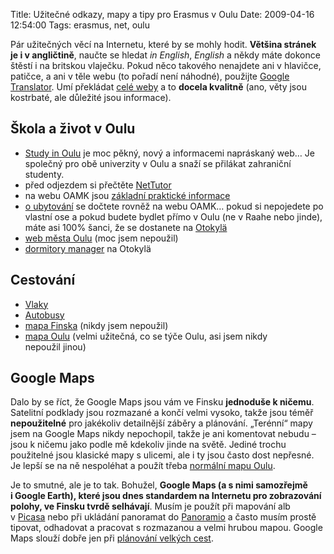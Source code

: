 Title: Užitečné odkazy, mapy a tipy pro Erasmus v Oulu
Date: 2009-04-16 12:54:00
Tags: erasmus, net, oulu

Pár užitečných věcí na Internetu, které by se mohly hodit.
**Většina stránek je i v angličtině**, naučte se hledat
*in English*, *English* a někdy máte dokonce štěstí i na britskou
vlaječku. Pokud něco takového nenajdete ani v hlavičce, patičce, a
ani v těle webu (to pořadí není náhodné), použijte
[Google Translator](http://translate.google.com/). Umí překládat
[celé weby](http://translate.google.com/translate?prev=hp&hl=cs&js=n&u=http://www.mspuijo.fi/index.php?page_id=2362&sl=fi&tl=en)
a to **docela kvalitně** (ano, věty jsou kostrbaté, ale důležité
jsou informace).

## Škola a život v Oulu

-   [Study in Oulu](http://www.studyinoulu.fi/) je moc pěkný, nový
    a informacemi napráskaný web… Je společný pro obě univerzity v Oulu
    a snaží se přilákat zahraniční studenty.
-   před odjezdem si přečtěte
    [NetTutor](http://www.oamk.fi/english/nettutor/)
-   na webu OAMK jsou
    [základní praktické informace](http://www.oamk.fi/english/exchange_opportunities/ects/practical_information/general_practical_information/)
-   [o ubytování](http://www.oamk.fi/english/exchange_opportunities/student_exchange/incoming_students/accommodation_services/)
    se dočtete rovněž na webu OAMK… pokud si nepojedete po vlastní ose
    a pokud budete bydlet přímo v Oulu (ne v Raahe nebo jinde), máte
    asi 100% šanci, že se dostanete na
    [Otokylä](http://www.youtube.com/results?search_type=&search_query=otokylä+or+otokuja&aq=f)
-   [web města Oulu](http://www.oulu.ouka.fi/) (moc jsem nepoužil)
-   [dormitory manager](http://www.students.oamk.fi/~t5sato00/international/)
    na Otokylä

## Cestování

-   [Vlaky](http://www.vr.fi/)
-   [Autobusy](http://www.matkahuolto.fi/)
-   [mapa Finska](http://kartat.eniro.fi/) (nikdy jsem nepoužil)
-   [mapa Oulu](http://kartta.ouka.fi/) (velmi užitečná, co se týče
    Oulu, asi jsem nikdy nepoužil jinou)

## Google Maps

Dalo by se říct, že Google Maps jsou vám ve Finsku
**jednoduše k ničemu**. Satelitní podklady jsou rozmazané a končí
velmi vysoko, takže jsou téměř **nepoužitelné** pro jakékoliv
detailnější záběry a plánování. „Terénní“ mapy jsem na Google Maps
nikdy nepochopil, takže je ani komentovat nebudu – jsou k ničemu
jako podle mě kdekoliv jinde na světě. Jediné trochu použitelné
jsou klasické mapy s ulicemi, ale i ty jsou často dost nepřesné. Je
lepší se na ně nespoléhat a použít třeba
[normální mapu Oulu](http://kartta.ouka.fi/).

Je to smutné, ale je to tak. Bohužel,
**Google Maps (a s nimi samozřejmě i Google Earth), které jsou dnes standardem na Internetu pro zobrazování polohy, ve Finsku tvrdě selhávají**.
Musím je použít při mapování alb
v [Picasa](http://picasaweb.google.com/) nebo při ukládání
panoramat do [Panoramio](http://www.panoramio.com/) a často musím
prostě tipovat, odhadovat a pracovat s rozmazanou a velmi hrubou
mapou. Google Maps slouží dobře jen při
[plánování velkých cest](http://maps.google.com/maps?f=d&source=s_d&saddr=Oulu,+Finsko&daddr=Kuopio,+Finsko+to:Lappeenranta,+Finsko+to:Helsinky,+Finsko+to:Tampere,+Finsko+to:Turku,+Finsko+to:Stockholm,+Švédsko+to:Malmö,+Švédsko+to:Kodaň,+Dánsko+to:Praha,+Czech+Republic&hl=cs&geocode=&mra=ls&sll=63.95291,26.589905&sspn=2.5576,9.437256&ie=UTF8&ll=57.279043,24.433594&spn=25.452085,75.498047&t=p&z=4).